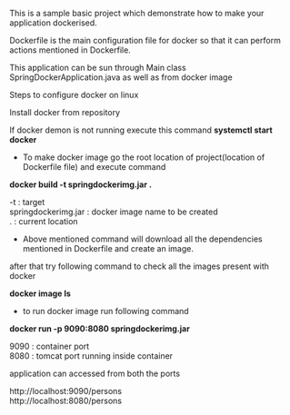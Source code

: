 This is a sample basic project which demonstrate how to make your application dockerised.

Dockerfile is the main configuration file for docker so that it can perform actions mentioned in Dockerfile.

This application can be sun through Main class SpringDockerApplication.java as well as from docker image

Steps to configure docker on linux

Install docker from repository

If docker demon is not running execute this command
<b>systemctl start docker</b>



* To make docker image go the root location of project(location of Dockerfile file) and execute command

<b>docker build -t springdockerimg.jar .</b>

-t : target <br>
springdockerimg.jar : docker image name to be created<br>
. : current location<br>

* Above mentioned command will download all the dependencies mentioned in Dockerfile and create an image.

after that try following command to check all the images present with docker

<b>docker image ls</b> 

* to run docker image run following command


<b>docker run -p 9090:8080 springdockerimg.jar</b>

9090 : container port<br>
8080 : tomcat port running inside container

application can accessed from both the ports

http://localhost:9090/persons <br>
http://localhost:8080/persons
